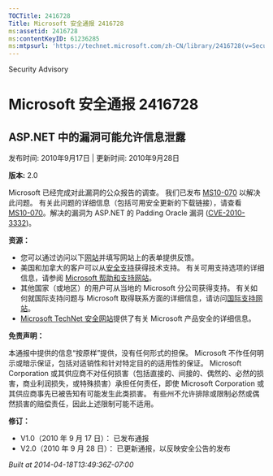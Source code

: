 ```yaml
---
TOCTitle: 2416728
Title: Microsoft 安全通报 2416728
ms:assetid: 2416728
ms:contentKeyID: 61236285
ms:mtpsurl: 'https://technet.microsoft.com/zh-CN/library/2416728(v=Security.10)'
---
```


Security Advisory

Microsoft 安全通报 2416728
==========================

ASP.NET 中的漏洞可能允许信息泄露
--------------------------------

发布时间: 2010年9月17日 | 更新时间: 2010年9月28日

**版本:** 2.0

Microsoft 已经完成对此漏洞的公众报告的调查。 我们已发布 [MS10-070](http://go.microsoft.com/fwlink/?linkid=202409) 以解决此问题。 有关此问题的详细信息（包括可用安全更新的下载链接），请查看 [MS10-070](http://go.microsoft.com/fwlink/?linkid=202409)。解决的漏洞为 ASP.NET 的 Padding Oracle 漏洞 ([CVE-2010-3332](http://www.cve.mitre.org/cgi-bin/cvename.cgi?name=cve-2010-3332))。

**资源：**

-   您可以通过访问以下[网站](https://support.microsoft.com/common/survey.aspx?scid=sw;en;1257&amp;showpage=1&amp;ws=technet&amp;sd=tech)并填写网站上的表单提供反馈。
-   美国和加拿大的客户可以从[安全支持](http://go.microsoft.com/fwlink/?linkid=21131)获得技术支持。 有关可用支持选项的详细信息，请参阅 [Microsoft 帮助和支持网站](http://support.microsoft.com)。
-   其他国家（或地区）的用户可从当地的 Microsoft 分公司获得支持。 有关如何就国际支持问题与 Microsoft 取得联系方面的详细信息，请访问[国际支持网站](http://go.microsoft.com/fwlink/?linkid=21155)。
-   [Microsoft TechNet 安全网站](http://go.microsoft.com/fwlink/?linkid=21132)提供了有关 Microsoft 产品安全的详细信息。

**免责声明：**

本通报中提供的信息“按原样”提供，没有任何形式的担保。 Microsoft 不作任何明示或暗示保证，包括对适销性和针对特定目的的适用性的保证。 Microsoft Corporation 或其供应商不对任何损害（包括直接的、间接的、偶然的、必然的损害，商业利润损失，或特殊损害）承担任何责任，即使 Microsoft Corporation 或其供应商事先已被告知有可能发生此类损害。 有些州不允许排除或限制必然或偶然损害的赔偿责任，因此上述限制可能不适用。

**修订：**

-   V1.0（2010 年 9 月 17 日）： 已发布通报
-   V2.0（2010 年 9 月 28 日）： 已更新通报，以反映安全公告的发布

*Built at 2014-04-18T13:49:36Z-07:00*
